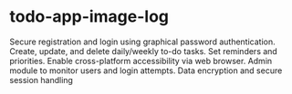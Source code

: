 # todo-app-image-log
Secure registration and login using graphical password authentication. Create, update, and delete daily/weekly to-do tasks. Set reminders and priorities. Enable cross-platform accessibility via web browser. Admin module to monitor users and login attempts. Data encryption and secure session handling
